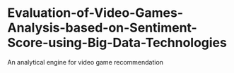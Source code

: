 # Evaluation-of-Video-Games-Analysis-based-on-Sentiment-Score-using-Big-Data-Technologies
An analytical engine for video game recommendation
